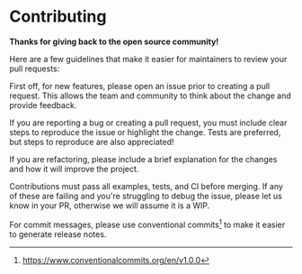 # Contributing

**Thanks for giving back to the open source community!**

Here are a few guidelines that make it easier for maintainers to review your
pull requests:

First off, for new features, please open an issue prior to creating a pull
request. This allows the team and community to think about the change and
provide feedback.

If you are reporting a bug or creating a pull request, you must include clear
steps to reproduce the issue or highlight the change. Tests are preferred, but
steps to reproduce are also appreciated!

If you are refactoring, please include a brief explanation for the changes and
how it will improve the project.

Contributions must pass all examples, tests, and CI before merging. If any of
these are failing and you're struggling to debug the issue, please let us know
in your PR, otherwise we will assume it is a WIP.

For commit messages, please use conventional commits[^1] to make it easier to
generate release notes.

[^1]: https://www.conventionalcommits.org/en/v1.0.0
